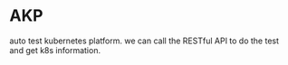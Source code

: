 # AKP
auto test kubernetes platform. we can call the RESTful API to do the test and get k8s information.
